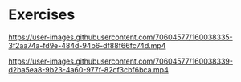 # Exercises
https://user-images.githubusercontent.com/70604577/160038335-3f2aa74a-fd9e-484d-94b6-df88f66fc74d.mp4

https://user-images.githubusercontent.com/70604577/160038339-d2ba5ea8-9b23-4a60-977f-82cf3cbf6bca.mp4
